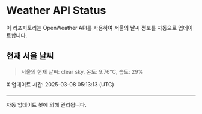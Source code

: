 
# Weather API Status

이 리포지토리는 OpenWeather API를 사용하여 서울의 날씨 정보를 자동으로 업데이트합니다.

## 현재 서울 날씨
> 서울의 현재 날씨: clear sky, 온도: 9.76°C, 습도: 29%

⏳ 업데이트 시간: 2025-03-08 05:13:13 (UTC)

---
자동 업데이트 봇에 의해 관리됩니다.
